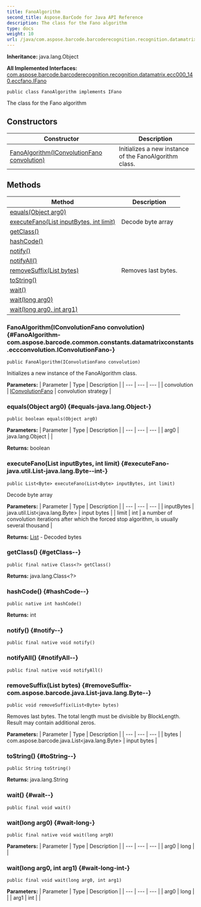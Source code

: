 ```yaml
---
title: FanoAlgorithm
second_title: Aspose.BarCode for Java API Reference
description: The class for the Fano algorithm
type: docs
weight: 10
url: /java/com.aspose.barcode.barcoderecognition.recognition.datamatrix.ecc000_140.eccfano/fanoalgorithm/
---
```

**Inheritance:**
java.lang.Object

**All Implemented Interfaces:**
[com.aspose.barcode.barcoderecognition.recognition.datamatrix.ecc000_140.eccfano.IFano](../../com.aspose.barcode.barcoderecognition.recognition.datamatrix.ecc000_140.eccfano/ifano)
```
public class FanoAlgorithm implements IFano
```

The class for the Fano algorithm
## Constructors

| Constructor | Description |
| --- | --- |
| [FanoAlgorithm(IConvolutionFano convolution)](#FanoAlgorithm-com.aspose.barcode.common.constants.datamatrixconstants.eccconvolution.IConvolutionFano-) | Initializes a new instance of the  FanoAlgorithm  class. |
## Methods

| Method | Description |
| --- | --- |
| [equals(Object arg0)](#equals-java.lang.Object-) |  |
| [executeFano(List<Byte> inputBytes, int limit)](#executeFano-java.util.List-java.lang.Byte--int-) | Decode byte array |
| [getClass()](#getClass--) |  |
| [hashCode()](#hashCode--) |  |
| [notify()](#notify--) |  |
| [notifyAll()](#notifyAll--) |  |
| [removeSuffix(List<Byte> bytes)](#removeSuffix-com.aspose.barcode.java.List-java.lang.Byte--) | Removes last bytes. |
| [toString()](#toString--) |  |
| [wait()](#wait--) |  |
| [wait(long arg0)](#wait-long-) |  |
| [wait(long arg0, int arg1)](#wait-long-int-) |  |
### FanoAlgorithm(IConvolutionFano convolution) {#FanoAlgorithm-com.aspose.barcode.common.constants.datamatrixconstants.eccconvolution.IConvolutionFano-}
```
public FanoAlgorithm(IConvolutionFano convolution)
```


Initializes a new instance of the  FanoAlgorithm  class.

**Parameters:**
| Parameter | Type | Description |
| --- | --- | --- |
| convolution | [IConvolutionFano](../../com.aspose.barcode.common.constants.datamatrixconstants.eccconvolution/iconvolutionfano) | convolution strategy |

### equals(Object arg0) {#equals-java.lang.Object-}
```
public boolean equals(Object arg0)
```




**Parameters:**
| Parameter | Type | Description |
| --- | --- | --- |
| arg0 | java.lang.Object |  |

**Returns:**
boolean
### executeFano(List<Byte> inputBytes, int limit) {#executeFano-java.util.List-java.lang.Byte--int-}
```
public List<Byte> executeFano(List<Byte> inputBytes, int limit)
```


Decode byte array

**Parameters:**
| Parameter | Type | Description |
| --- | --- | --- |
| inputBytes | java.util.List<java.lang.Byte> | input bytes |
| limit | int | a number of convolution iterations after which the forced stop algorithm, is usually several thousand |

**Returns:**
[List](../../com.aspose.barcode.java/list) - Decoded bytes
### getClass() {#getClass--}
```
public final native Class<?> getClass()
```




**Returns:**
java.lang.Class<?>
### hashCode() {#hashCode--}
```
public native int hashCode()
```




**Returns:**
int
### notify() {#notify--}
```
public final native void notify()
```




### notifyAll() {#notifyAll--}
```
public final native void notifyAll()
```




### removeSuffix(List<Byte> bytes) {#removeSuffix-com.aspose.barcode.java.List-java.lang.Byte--}
```
public void removeSuffix(List<Byte> bytes)
```


Removes last bytes. The total length must be divisible by BlockLength. Result may contain additional zeros.

**Parameters:**
| Parameter | Type | Description |
| --- | --- | --- |
| bytes | com.aspose.barcode.java.List<java.lang.Byte> | input bytes |

### toString() {#toString--}
```
public String toString()
```




**Returns:**
java.lang.String
### wait() {#wait--}
```
public final void wait()
```




### wait(long arg0) {#wait-long-}
```
public final native void wait(long arg0)
```




**Parameters:**
| Parameter | Type | Description |
| --- | --- | --- |
| arg0 | long |  |

### wait(long arg0, int arg1) {#wait-long-int-}
```
public final void wait(long arg0, int arg1)
```




**Parameters:**
| Parameter | Type | Description |
| --- | --- | --- |
| arg0 | long |  |
| arg1 | int |  |

